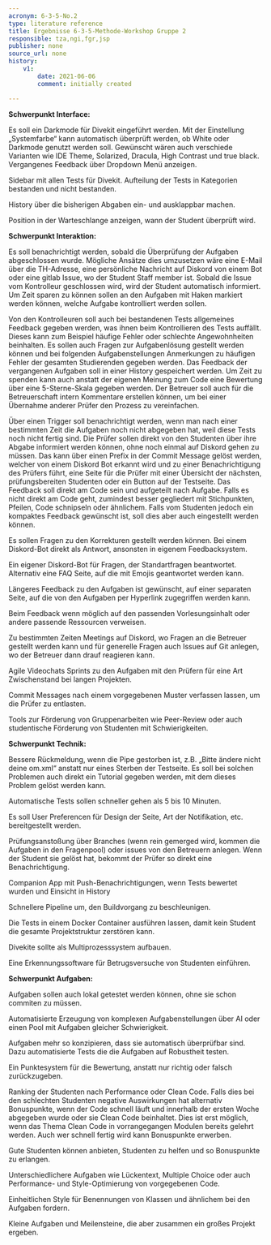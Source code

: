 ```yaml
---
acronym: 6-3-5-No.2
type: literature reference
title: Ergebnisse 6-3-5-Methode-Workshop Gruppe 2
responsible: tza,ngi,fgr,jsp
publisher: none
source_url: none
history:
    v1:
        date: 2021-06-06
        comment: initially created

---
```


**Schwerpunkt Interface:**

Es soll ein Darkmode für Divekit eingeführt werden. Mit der Einstellung „Systemfarbe“ kann automatisch überprüft werden, ob White oder Darkmode genutzt werden soll. Gewünscht wären auch verschiede Varianten wie IDE Theme, Solarized, Dracula, High Contrast und true black.
Vergangenes Feedback über Dropdown Menü anzeigen.

Sidebar mit allen Tests für Divekit. Aufteilung der Tests in Kategorien bestanden und nicht bestanden.

History über die bisherigen Abgaben ein- und ausklappbar machen.

Position in der Warteschlange anzeigen, wann der Student überprüft wird.

**Schwerpunkt Interaktion:**

Es soll benachrichtigt werden, sobald die Überprüfung der Aufgaben abgeschlossen wurde. Mögliche Ansätze dies umzusetzen wäre eine E-Mail über die TH-Adresse, eine persönliche Nachricht auf Diskord von einem Bot oder eine gitlab Issue, wo der Student Staff member ist. Sobald die Issue vom Kontrolleur geschlossen wird, wird der Student automatisch informiert. 
Um Zeit sparen zu können sollen an den Aufgaben mit Haken markiert werden können, welche Aufgabe kontrolliert werden sollen. 

Von den Kontrolleuren soll auch bei bestandenen Tests allgemeines Feedback gegeben werden, was ihnen beim Kontrollieren des Tests auffällt. Dieses kann zum Beispiel häufige Fehler oder schlechte Angewohnheiten beinhalten. Es sollen auch Fragen zur Aufgabenlösung gestellt werden können und bei folgenden Aufgabenstellungen Anmerkungen zu häufigen Fehler der gesamten Studierenden gegeben werden.
Das Feedback der vergangenen Aufgaben soll in einer History gespeichert werden. Um Zeit zu spenden kann auch anstatt der eigenen Meinung zum Code eine Bewertung über eine 5-Sterne-Skala gegeben werden.
Der Betreuer soll auch für die Betreuerschaft intern Kommentare erstellen können, um bei einer Übernahme anderer Prüfer den Prozess zu vereinfachen.

Über einen Trigger soll benachrichtigt werden, wenn man nach einer bestimmten Zeit die Aufgaben noch nicht abgegeben hat, weil diese Tests noch nicht fertig sind.
Die Prüfer sollen direkt von den Studenten über ihre Abgabe informiert werden können, ohne noch einmal auf Diskord gehen zu müssen. Das kann über einen Prefix in der Commit Message gelöst werden, welcher von einem Diskord Bot erkannt wird und zu einer Benachrichtigung des Prüfers führt, eine Seite für die Prüfer mit einer Übersicht der nächsten, prüfungsbereiten Studenten oder ein Button auf der Testseite.
Das Feedback soll direkt am Code sein und aufgeteilt nach Aufgabe. Falls es nicht direkt am Code geht, zumindest besser gegliedert mit Stichpunkten, Pfeilen, Code schnipseln oder ähnlichem. 
Falls vom Studenten jedoch ein kompaktes Feedback gewünscht ist, soll dies aber auch eingestellt werden können. 

Es sollen Fragen zu den Korrekturen gestellt werden können. Bei einem Diskord-Bot direkt als Antwort, ansonsten in eigenem Feedbacksystem.

Ein eigener Diskord-Bot für Fragen, der Standartfragen beantwortet. Alternativ eine FAQ Seite, auf die mit Emojis geantwortet werden kann.

Längeres Feedback zu den Aufgaben ist gewünscht, auf einer separaten Seite, auf die von den Aufgaben per Hyperlink zugegriffen werden kann.

Beim Feedback wenn möglich auf den passenden Vorlesungsinhalt oder andere passende Ressourcen verweisen.

Zu bestimmten Zeiten Meetings auf Diskord, wo Fragen an die Betreuer gestellt werden kann und für generelle Fragen auch Issues auf Git anlegen, wo der Betreuer dann drauf reagieren kann.

Agile Videochats Sprints zu den Aufgaben mit den Prüfern für eine Art Zwischenstand bei langen Projekten.

Commit Messages nach einem vorgegebenen Muster verfassen lassen, um die Prüfer zu entlasten.

Tools zur Förderung von Gruppenarbeiten wie Peer-Review oder auch studentische Förderung von Studenten mit Schwierigkeiten.

**Schwerpunkt Technik:**

Bessere Rückmeldung, wenn die Pipe gestorben ist, z.B. „Bitte ändere nicht deine om.xml“ anstatt nur eines Sterben der Testseite. Es soll bei solchen Problemen auch direkt ein Tutorial gegeben werden, mit dem dieses Problem gelöst werden kann.

Automatische Tests sollen schneller gehen als 5 bis 10 Minuten.

Es soll User Preferencen für Design der Seite, Art der Notifikation, etc. bereitgestellt werden.

Prüfungsanstoßung über Branches (wenn rein gemerged wird, kommen die Aufgaben in den Fragenpool) oder issues von den Betreuern anlegen. Wenn der Student sie gelöst hat, bekommt der Prüfer so direkt eine Benachrichtigung. 

Companion App mit Push-Benachrichtigungen, wenn Tests bewertet wurden und Einsicht in History

Schnellere Pipeline um, den Buildvorgang zu beschleunigen.

Die Tests in einem Docker Container ausführen lassen, damit kein Student die gesamte Projektstruktur zerstören kann.

Divekite sollte als Multiprozesssystem aufbauen.

Eine Erkennungssoftware für Betrugsversuche von Studenten einführen.

**Schwerpunkt Aufgaben:**

Aufgaben sollen auch lokal getestet werden können, ohne sie schon commiten zu müssen.

Automatisierte Erzeugung von komplexen Aufgabenstellungen über AI oder einen Pool mit Aufgaben gleicher Schwierigkeit. 

Aufgaben mehr so konzipieren, dass sie automatisch überprüfbar sind. Dazu automatisierte Tests die die Aufgaben auf Robustheit testen.

Ein Punktesystem für die Bewertung, anstatt nur richtig oder falsch zurückzugeben.

Ranking der Studenten nach Performance oder Clean Code. Falls dies bei den schlechten Studenten negative Auswirkungen hat alternativ Bonuspunkte, wenn der Code schnell läuft und innerhalb der ersten Woche abgegeben wurde oder sie Clean Code beinhaltet. Dies ist erst möglich, wenn das Thema Clean Code in vorrangegangen Modulen bereits gelehrt werden. Auch wer schnell fertig wird kann Bonuspunkte erwerben.

Gute Studenten können anbieten, Studenten zu helfen und so Bonuspunkte zu erlangen.

Unterschiedlichere Aufgaben wie Lückentext, Multiple Choice oder auch Performance- und Style-Optimierung von vorgegebenen Code.

Einheitlichen Style für Benennungen von Klassen und ähnlichem bei den Aufgaben fordern.

Kleine Aufgaben und Meilensteine, die aber zusammen ein großes Projekt ergeben.

